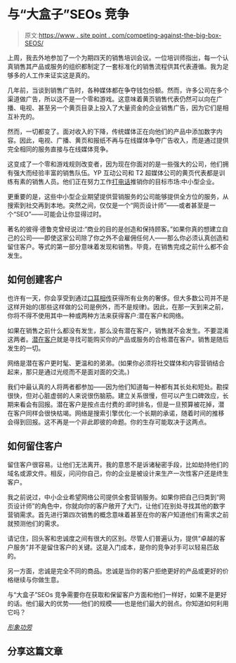# 与“大盒子”SEOs 竞争

> 原文:[https://www . site point . com/competing-against-the-big-box-SEOS/](https://www.sitepoint.com/competing-against-the-big-box-seos/)

上周，我去外地参加了一个为期四天的销售培训会议。一位培训师指出，每一个认真销售其产品或服务的组织都制定了一套标准化的销售流程供其代表遵循。我为足够多的人工作来证实这是真的。

几年前，当谈到销售广告时，各种媒体都在争夺钱包份额。然而，许多公司在多个渠道做广告，所以这不是一个零和游戏。这意味着黄页销售代表仍然可以向在广播、电视、甚至另一个黄页目录上投入了大量资金的企业销售广告，因为它们是相互补充的。

然而，一切都变了。面对收入的下降，传统媒体正在向他们的产品中添加数字内容。因此，电视、广播、黄页和报纸不再与在线媒体争夺广告收入，而是通过提供完全相同的服务直接与在线媒体竞争。

这变成了一个零和游戏规则改变者，因为现在你面对的是一些强大的公司，他们拥有强大而经验丰富的销售队伍。YP 互动公司和 T2 超媒体公司的黄页代表都是训练有素的销售人员。他们正在努力工作[打电话](http://www.johntabita.com/cold-calling-work/ "Cold-Calling: Does it Work? | Small Business Marketing Sucks")推销你的目标市场:中小型企业。

更重要的是，这些中小型企业期望提供营销服务的公司能够提供全方位的服务，从搜索到社交再到本地。突然之间，仅仅是一个“网页设计师”——或者甚至是一个“SEO”——可能会让你显得过时。

著名的彼得·德鲁克曾经说过:“商业的目的是创造和保持顾客。”如果你真的想建立自己的公司——即使这家公司除了你之外不会雇佣任何人——那么你必须认真创造和留住客户。等式的第一部分意味着发现和销售。毕竟，在销售完成之前什么都不会发生。

## 如何创建客户

也许有一天，你会享受到通过[口耳相传](https://www.sitepoint.com/series/word-of-mouth-2/ "Word of Mouth | SitePoint Series")获得所有业务的奢侈。但大多数公司并不是这样开始的(那些这样做的公司是例外，而不是规律)。因此，在那一天到来之前，你将不得不使用其中一种或两种方法来获得客户:潜在客户和网络。

如果在销售之前什么都没有发生，那么没有潜在客户，销售就不会发生。不要混淆这两者。[潜在客户](https://www.sitepoint.com/hunting-or-farming-which-type-of-prospecting-is-best/ "Hunting or Farming: Which Type of Prospecting is Best?")就是寻找可能购买你的产品或服务的合格潜在客户。销售是随后发生的一切。

网络是潜在客户更时髦、更温和的弟弟。(如果你必须将社交媒体和内容营销结合起来，那只是通过光缆而不是面对面的交流。)

我们中最认真的人将两者都参加——因为他们知道每一种都有其长处和短处。勘探很快，但对心脏虚弱的人来说很伤脑筋。建立关系很慢，但可以产生口碑效应，长期来看会有回报。潜在客户是按点击付费的:即时排名，但是一旦预算被花掉，潜在客户同样会很快枯竭。网络是搜索引擎优化:一个长期的承诺，随着时间的推移会得到回报。这不再是一个非此即彼的命题。你的生存可能取决于这两点。

## 如何留住客户

留住客户很容易。让他们无法离开。我的意思不是诉诸秘密手段，比如劫持他们的域名或源文件。相反，问问你自己，你的企业是被设计来生产一次性客户还是终生客户。

我之前说过，中小企业希望网络公司提供全套营销服务。如果你把自己归类到“网页设计师”的角色中，你就向你的客户敞开了大门，让他们在别处寻找其他的数字营销需求。首先进行第四次销售的概念意味着甚至在你的客户知道他们有需求之前就预测他们的需求。

请记住，回头客和忠诚度之间有很大的区别。尽管人们普遍认为，提供“卓越的客户服务”并不是留住客户的关键。这是入门成本，是你的竞争对手可以轻易匹敌的。

另一方面，忠诚是完全不同的商品。忠诚是当你的客户拒绝更好的产品或更好的价格继续与你做生意。

与“大盒子”SEOs 竞争需要你在获取和保留客户方面和他们一样好，如果不是更好的话。他们最大的优势——他们的规模——也是他们最大的弱点。你知道如何利用它吗？

[*形象功劳*](http://www.sxc.hu/profile/tresure)

## 分享这篇文章